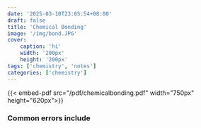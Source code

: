 ```yaml
---
date: '2025-03-10T23:05:54+08:00'
draft: false
title: 'Chemical Bonding'
image: '/img/bond.JPG'
cover: 
    caption: 'hi'
    width: '200px' 
    height: '200px' 
tags: ['chemistry', 'notes']
categories: ['chemistry']
---
```

<!--more-->
{{< embed-pdf src="/pdf/chemicalbonding.pdf" width="750px" height="620px">}}

### Common errors include